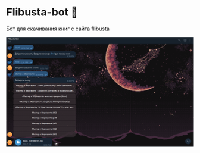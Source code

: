 # Flibusta-bot 📖

Бот для скачивания книг с сайта flibusta

![альтернативный текст](screenshot.png)
